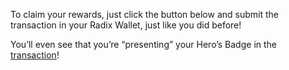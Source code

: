To claim your rewards, just click the button below and submit the transaction in your Radix Wallet, just like you did before!

You’ll even see that you’re “presenting” your Hero’s Badge in the [transaction](?glossaryAnchor=transactions)!
